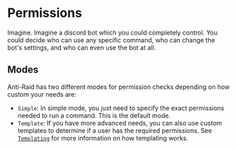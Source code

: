 # Permissions

Imagine. Imagine a discord bot which you could completely control. You could decide who can use any specific command, who can change the bot's settings, and who can even use the bot at all.

## Modes

Anti-Raid has two different modes for permission checks depending on how custom your needs are:

- ``Simple``: In simple mode, you just need to specify the exact permissions needed to run a command. This is the default mode.
- ``Template``: If you have more advanced needs, you can also use custom templates to determine if a user has the required permissions. See [`Templating`](/docs/guide/templating) for more information on how templating works.